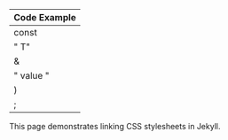 | Code Example |
|--------------|
| const        |
| " T"        |
| &            |
| " value "   |
| )            |
| ;            |

This page demonstrates linking CSS stylesheets in Jekyll.